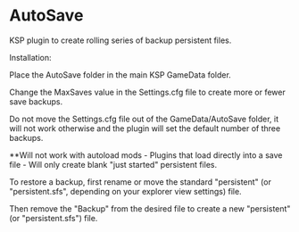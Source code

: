 AutoSave
========

KSP plugin to create rolling series of backup persistent files.


Installation:

Place the AutoSave folder in the main KSP GameData folder.

Change the MaxSaves value in the Settings.cfg file to create more or fewer save backups.

Do not move the Settings.cfg file out of the GameData/AutoSave folder, it will not work otherwise and the plugin will set the default number of three backups.

**Will not work with autoload mods - Plugins that load directly into a save file - Will only create blank "just started" persistent files.

To restore a backup, first rename or move the standard "persistent" (or "persistent.sfs", depending on your explorer view settings) file.

Then remove the "Backup" from the desired file to create a new "persistent" (or "persistent.sfs") file.

